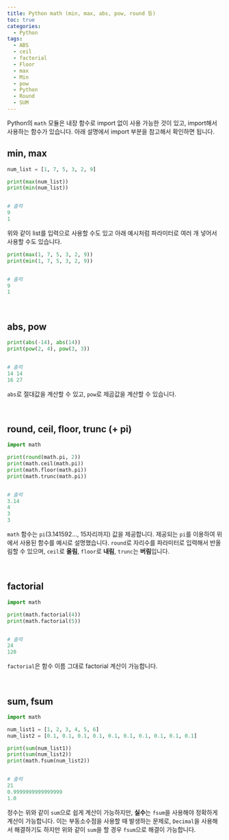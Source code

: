 ```yaml
---
title: Python math (min, max, abs, pow, round 등)
toc: true
categories:
  - Python
tags:
  - ABS
  - ceil
  - factorial
  - Floor
  - max
  - Min
  - pow
  - Python
  - Round
  - SUM
---
```


Python의 `math` 모듈은 내장 함수로 import 없이 사용 가능한 것이 있고, import해서 사용하는 함수가 있습니다. 아래 설명에서 import 부분을 참고해서 확인하면 됩니다.

## **min, max**

```python
num_list = [1, 7, 5, 3, 2, 9]

print(max(num_list))
print(min(num_list))


# 출력
9
1
```

위와 같이 list를 입력으로 사용할 수도 있고 아래 예시처럼 파라미터로 여러 개 넣어서 사용할 수도 있습니다.

```python
print(max(1, 7, 5, 3, 2, 9))
print(min(1, 7, 5, 3, 2, 9))


# 출력
9
1
```

<br>

## **abs, pow**

```python
print(abs(-14), abs(14))
print(pow(2, 4), pow(3, 3))


# 출력
14 14
16 27
```

`abs`로 절대값을 계산할 수 있고, `pow`로 제곱값을 계산할 수 있습니다.

<br>

## **round, ceil, floor, trunc (+ pi)**

```python
import math

print(round(math.pi, 2))
print(math.ceil(math.pi))
print(math.floor(math.pi))
print(math.trunc(math.pi))


# 출력
3.14
4
3
3
```

`math` 함수는 `pi`(3.141592..., 15자리까지) 값을 제공합니다. 제공되는 `pi`를 이용하여 위에서 사용된 함수를 예시로 설명했습니다. `round`로 자리수를 파라미터로 입력해서 반올림할 수 있으며, `ceil`로 **올림**, `floor`로 **내림**, `trunc`는 **버림**입니다.

<br>

## **factorial**

```python
import math

print(math.factorial(4))
print(math.factorial(5))


# 출력
24
120
```

`factorial`은 함수 이름 그대로 factorial 계산이 가능합니다.

<br>

## **sum, fsum**

```python
import math

num_list1 = [1, 2, 3, 4, 5, 6]
num_list2 = [0.1, 0.1, 0.1, 0.1, 0.1, 0.1, 0.1, 0.1, 0.1, 0.1]

print(sum(num_list1))
print(sum(num_list2))
print(math.fsum(num_list2))


# 출력
21
0.9999999999999999
1.0
```

정수는 위와 같이 `sum`으로 쉽게 계산이 가능하지만, **실수**는 `fsum`을 사용해야 정확하게 계산이 가능합니다. 이는 부동소수점을 사용할 때 발생하는 문제로, `Decimal`을 사용해서 해결하기도 하지만 위와 같이 `sum`을 할 경우 `fsum`으로 해결이 가능합니다.
